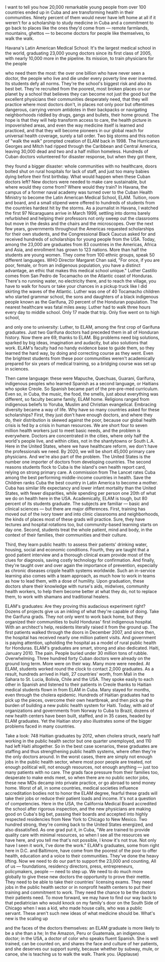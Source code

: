 
I want to tell you
how 20,000 remarkable young people
from over 100 countries
ended up in Cuba
and are transforming health in their communities.
Ninety percent of them would never
have left home at all
if it weren&#39;t for a scholarship
to study medicine in Cuba
and a commitment to go back
to places like the ones they&#39;d come from —
remote farmlands, mountains, ghettos —
to become doctors for people like themselves,
to walk the walk.

Havana&#39;s Latin American Medical School:
It&#39;s the largest medical school in the world,
graduating 23,000 young doctors
since its first class of 2005,
with nearly 10,000 more in the pipeline.
Its mission, to train physicians for the people

who need them the most:
the over one billion
who have never seen a doctor,
the people who live and die
under every poverty line ever invented.
Its students defy all norms.
They&#39;re the school&#39;s biggest risk
and also its best bet.
They&#39;re recruited from the poorest,
most broken places on our planet
by a school that believes they can become
not just the good
but the excellent physicians
their communities desperately need,
that they will practice where most doctors don&#39;t,
in places not only poor
but oftentimes dangerous,
carrying venom antidotes in their backpacks
or navigating neighborhoods
riddled by drugs, gangs and bullets,
their home ground.
The hope is that they will help
transform access to care,
the health picture in impoverished areas,
and even the way medicine itself
is learned and practiced,
and that they will become pioneers in our global reach
for universal health coverage,
surely a tall order.
Two big storms and this notion of &quot;walk the walk&quot;
prompted creation of ELAM back in 1998.
The Hurricanes Georges and Mitch
had ripped through the Caribbean
and Central America,
leaving 30,000 dead
and two and a half million homeless.
Hundreds of Cuban doctors
volunteered for disaster response,
but when they got there,

they found a bigger disaster:
whole communities with no healthcare,
doors bolted shut on rural hospitals
for lack of staff,
and just too many babies dying
before their first birthday.
What would happen when these Cuban doctors left?
New doctors were needed to make care sustainable,
but where would they come from?
Where would they train?
In Havana, the campus of a former naval academy
was turned over to the Cuban Health Ministry
to become the Latin American Medical School,
ELAM.
Tuition, room and board, and a small stipend
were offered to hundreds of students
from the countries hardest hit by the storms.
As a journalist in Havana,
I watched the first 97 Nicaraguans arrive
in March 1999,
settling into dorms barely refurbished
and helping their professors not
only sweep out the classrooms
but move in the desks and the
chairs and the microscopes.
Over the next few years,
governments throughout the Americas
requested scholarships for their own students,
and the Congressional Black Caucus
asked for and received hundreds of scholarships
for young people from the USA.
Today, among the 23,000
are graduates from 83 countries
in the Americas, Africa and Asia,
and enrollment has grown to 123 nations.
More than half the students are young women.
They come from 100 ethnic groups,
speak 50 different languages.
WHO Director Margaret Chan said,
&quot;For once, if you are poor, female,
or from an indigenous population,
you have a distinct advantage,
an ethic that makes this medical school unique.&quot;
Luther Castillo comes from San Pedro de Tocamacho
on the Atlantic coast of Honduras.
There&#39;s no running water,
no electricity there,
and to reach the village, you have to walk for hours
or take your chances in a pickup truck like I did
skirting the waves of the Atlantic.
Luther was one of 40 Tocamacho children
who started grammar school,
the sons and daughters of a black indigenous people
known as the Garífuna,
20 percent of the Honduran population.
The nearest healthcare was fatal miles away.
Luther had to walk three hours every day
to middle school.
Only 17 made that trip.
Only five went on to high school,

and only one to university:
Luther, to ELAM,
among the first crop of Garífuna graduates.
Just two Garífuna doctors had preceded them
in all of Honduran history.
Now there are 69, thanks to ELAM.
Big problems need big solutions,
sparked by big ideas, imagination and audacity,
but also solutions that work.
ELAM&#39;s faculty had no handy evidence base
to guide them, so they learned the hard way,
by doing and correcting course as they went.
Even the brightest students
from these poor communities
weren&#39;t academically prepared
for six years of medical training,
so a bridging course was set up in sciences.

Then came language:
these were Mapuche, Quechuas, Guaraní, Garífuna,
indigenous peoples
who learned Spanish as a second language,
or Haitians who spoke Creole.
So Spanish became part
of the pre-pre-med curriculum.
Even so, in Cuba,
the music, the food, the smells,
just about everything was different,
so faculty became family, ELAM home.
Religions ranged from indigenous beliefs
to Yoruba, Muslim and Christian evangelical.
Embracing diversity became a way of life.
Why have so many countries
asked for these scholarships?
First, they just don&#39;t have enough doctors,
and where they do, their distribution
is skewed against the poor,
because our global health crisis
is fed by a crisis in human resources.
We are short four to seven million health workers
just to meet basic needs,
and the problem is everywhere.
Doctors are concentrated in the cities,
where only half the world&#39;s people live,
and within cities,
not in the shantytowns or South L.A.
Here in the United States,
where we have healthcare reform,
we don&#39;t have the professionals we need.
By 2020, we will be short
45,000 primary care physicians.
And we&#39;re also part of the problem.
The United States is the number one importer
of doctors from developing countries.
The second reasons students flock to Cuba
is the island&#39;s own health report card,
relying on strong primary care.
A commission from The Lancet
rates Cuba among the best performing
middle-income countries in health.
Save the Children ranks Cuba
the best country in Latin
America to become a mother.
Cuba has similar life expectancy
and lower infant mortality than the United States,
with fewer disparities,
while spending per person
one 20th of what we do on health
here in the USA.
Academically, ELAM is tough,
but 80 percent of its students graduate.
The subjects are familiar —
basic and clinical sciences —
but there are major differences.
First, training has moved out of the ivory tower
and into clinic classrooms and neighborhoods,
the kinds of places most of these grads will practice.
Sure, they have lectures and hospital rotations too,
but community-based learning starts on day one.
Second, students treat the whole patient,
mind and body,
in the context of their 
families, their communities
and their culture.

Third, they learn public health:
to assess their patients&#39; drinking water, housing,
social and economic conditions.
Fourth, they are taught
that a good patient interview
and a thorough clinical exam
provide most of the clues for diagnosis,
saving costly technology for confirmation.
And finally, they&#39;re taught over and over again
the importance of prevention,
especially as chronic diseases
cripple health systems worldwide.
Such an in-service learning
also comes with a team approach,
as much how to work in teams
as how to lead them,
with a dose of humility.
Upon graduation, these doctors share
their knowledge with nurse&#39;s aids, midwives,
community health workers,
to help them become better at what they do,
not to replace them,
to work with shamans and traditional healers.

ELAM&#39;s graduates:
Are they proving this audacious experiment right?
Dozens of projects give us an inkling
of what they&#39;re capable of doing.
Take the Garífuna grads.
They not only went to work back home,
but they organized their communities to build
Honduras&#39; first indigenous hospital.
With an architect&#39;s help,
residents literally raised it from the ground up.
The first patients walked through the doors
in December 2007,
and since then, the hospital has received
nearly one million patient visits.
And government is paying attention,
upholding the hospital as a model
of rural public health for Honduras.
ELAM&#39;s graduates are smart,
strong and also dedicated.
Haiti, January 2010.
The pain.
People buried under 30 million tons of rubble.
Overwhelming.
Three hundred forty Cuban doctors
were already on the ground long term.
More were on their way. Many more were needed.
At ELAM, students worked round the clock
to contact 2,000 graduates.
As a result, hundreds arrived in Haiti,
27 countries&#39; worth, from Mali in the Sahara
to St. Lucia, Bolivia, Chile and the USA.
They spoke easily to each other in Spanish
and listened to their patients in Creole
thanks to Haitian medical students
flown in from ELAM in Cuba.
Many stayed for months,
even through the cholera epidemic.
Hundreds of Haitian graduates
had to pick up the pieces,
overcome their own heartbreak,
and then pick up the burden
of building a new public health system for Haiti.
Today, with aid of organizations and governments
from Norway to Cuba to Brazil,
dozens of new health centers have been built,
staffed, and in 35 cases, headed
by ELAM graduates.
Yet the Haitian story
also illustrates some of the bigger problems
faced in many countries.

Take a look:
748 Haitian graduates by 
2012, when cholera struck,
nearly half working in the public health sector
but one quarter unemployed,
and 110 had left Haiti altogether.
So in the best case scenarios,
these graduates are staffing
and thus strengthening public health systems,
where often they&#39;re the only doctors around.
In the worst cases, there are simply not enough jobs
in the public health sector,
where most poor people are treated,
not enough political will, not enough resources,
not enough anything —
just too many patients with no care.
The grads face pressure from their families too,
desperate to make ends meet,
so when there are no public sector jobs,
these new MDs decamp into private practice,
or go abroad to send money home.
Worst of all, in some countries,
medical societies influence accreditation bodies
not to honor the ELAM degree,
fearful these grads will take their jobs
or reduce their patient loads and income.
It&#39;s not a question of competencies.
Here in the USA, the California Medical Board
accredited the school after rigorous inspection,
and the new physicians are making good
on Cuba&#39;s big bet,
passing their boards and accepted
into highly respected residencies
from New York to Chicago to New Mexico.
Two hundred strong, they&#39;re coming
back to the United States energized,
and also dissatisfied.
As one grad put it,
in Cuba, &quot;We are trained to provide quality care
with minimal resources,
so when I see all the resources we have here,
and you tell me that&#39;s not possible,
I know it&#39;s not true.
Not only have I seen it work, I&#39;ve done the work.&quot;
ELAM&#39;s graduates,
some from right here in D.C. and Baltimore,
have come from the poorest of the poor
to offer health, education
and a voice to their communities.
They&#39;ve done the heavy lifting.
Now we need to do our part
to support the 23,000 and counting,
All of us —
foundations, residency directors, press,
entrepreneurs, policymakers, people —
need to step up.
We need to do much more globally
to give these new doctors the opportunity
to prove their mettle.
They need to be able
to take their countries&#39; licensing exams.
They need jobs in the public health sector
or in nonprofit health centers
to put their training and commitment to work.
They need the chance to be
the doctors their patients need.
To move forward,
we may have to find our way back
to that pediatrician who would
knock on my family&#39;s door
on the South Side of Chicago when I was a kid,
who made house calls,
who was a public servant.
These aren&#39;t such new ideas
of what medicine should be.
What&#39;s new is the scaling up

and the faces of the doctors themselves:
an ELAM graduate is more likely to be a she
than a he;
In the Amazon, Peru or Guatemala,
an indigenous doctor;
in the USA, a doctor of color
who speaks fluent Spanish.
She is well trained, can be counted on,
and shares the face and culture of her patients,
and she deserves our support surely,
because whether by subway, mule, or canoe,
she is teaching us to walk the walk.
Thank you. 
(Applause)

